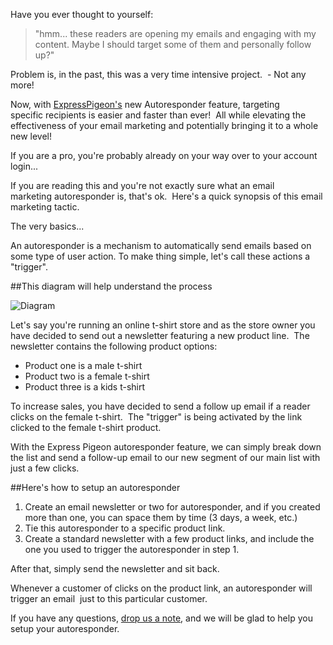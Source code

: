 Have you ever thought to yourself:

> "hmm... these readers are opening my emails and engaging with my
> content. Maybe I should target some of them and personally follow up?"

Problem is, in the past, this was a very time intensive project.  - Not
any more!

Now, with [ExpressPigeon's](https://expresspigeon.com/) new Autoresponder feature, targeting
specific recipients is easier and faster than ever!  All while elevating
the effectiveness of your email marketing and potentially bringing it to
a whole new level!

If you are a pro, you're probably already on your way over to your
account login...

If you are reading this and you're not exactly sure what an email
marketing autoresponder is, that's ok.  Here's a quick synopsis of this
email marketing tactic.

The very basics...

An autoresponder is a mechanism to automatically send emails based on
some type of user action. To make thing simple, let's call these actions
a "trigger".

##This diagram will help understand the process

![Diagram](blog_images/2012/selection_320.png "Diagram")

Let's say you're running an online t-shirt store and as the store owner
you have decided to send out a newsletter featuring a new product line.
 The newsletter contains the following product options:

-   Product one is a male t-shirt
-   Product two is a female t-shirt
-   Product three is a kids t-shirt

To increase sales, you have decided to send a follow up email if a
reader clicks on the female t-shirt.  The "trigger" is being activated
by the link clicked to the female t-shirt product.

With the Express Pigeon autoresponder feature, we can simply break down
the list and send a follow-up email to our new segment of our main list
with just a few clicks.

##Here's how to setup an autoresponder

1.  Create an email newsletter or two for autoresponder, and if you
    created more than one, you can space them by time (3 days, a week,
    etc.)
2.  Tie this autoresponder to a specific product link.
3.  Create a standard newsletter with a few product links, and include
    the one you used to trigger the autoresponder in step 1.

After that, simply send the newsletter and sit back.

Whenever a customer of clicks on the product link, an autoresponder will
trigger an email  just to this particular customer.

If you have any questions, [drop us a note](https://expresspigeon.com/support), and we will be glad to
help you setup your autoresponder.